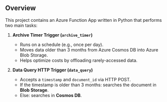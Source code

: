 ## Overview

This project contains an Azure Function App written in Python that performs two main tasks:

1. **Archive Timer Trigger (`archive_timer`)**  
   - Runs on a schedule (e.g., once per day).
   - Moves data older than 3 months from Azure Cosmos DB into Azure Blob Storage.
   - Helps optimize costs by offloading rarely-accessed data.

2. **Data Query HTTP Trigger (`data_query`)**  
   - Accepts a `timestamp` and `document_id` via HTTP POST.
   - If the timestamp is older than 3 months: searches the document in **Blob Storage**.
   - Else: searches in **Cosmos DB**.


